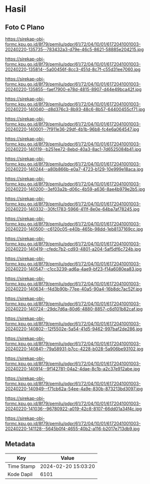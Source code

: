 # Hasil

## Foto C Plano

https://sirekap-obj-formc.kpu.go.id/8f79/pemilu/pdpr/61/72/04/10/01/6172041001003-20240220-135735--783432a3-d79e-46c5-8621-58885e204215.jpg

https://sirekap-obj-formc.kpu.go.id/8f79/pemilu/pdpr/61/72/04/10/01/6172041001003-20240220-135814--5a00456f-8cc3-451d-8c7f-c55d31ee7060.jpg

https://sirekap-obj-formc.kpu.go.id/8f79/pemilu/pdpr/61/72/04/10/01/6172041001003-20240220-135855--faef7900-e78d-4815-8907-d44e49bca42f.jpg

https://sirekap-obj-formc.kpu.go.id/8f79/pemilu/pdpr/61/72/04/10/01/6172041001003-20240220-140040--d8d376c3-8b93-48c6-8b57-64400455cf71.jpg

https://sirekap-obj-formc.kpu.go.id/8f79/pemilu/pdpr/61/72/04/10/01/6172041001003-20240220-140001--7f911e36-29df-4b1b-96b8-fc4e6a064547.jpg

https://sirekap-obj-formc.kpu.go.id/8f79/pemilu/pdpr/61/72/04/10/01/6172041001003-20240220-140119--b251ee72-8ebd-40a3-8ac1-7d6525084b41.jpg

https://sirekap-obj-formc.kpu.go.id/8f79/pemilu/pdpr/61/72/04/10/01/6172041001003-20240220-140244--a80b866b-e0a7-4723-b129-10e999e18aca.jpg

https://sirekap-obj-formc.kpu.go.id/8f79/pemilu/pdpr/61/72/04/10/01/6172041001003-20240220-140200--3ef03a2b-d06c-4b59-a636-8ae4b979e2b5.jpg

https://sirekap-obj-formc.kpu.go.id/8f79/pemilu/pdpr/61/72/04/10/01/6172041001003-20240220-140332--30fc1783-5966-411f-8e0e-64ba7af78245.jpg

https://sirekap-obj-formc.kpu.go.id/8f79/pemilu/pdpr/61/72/04/10/01/6172041001003-20240220-140500--c6120c05-e40b-465b-98dd-1eb8137169cc.jpg

https://sirekap-obj-formc.kpu.go.id/8f79/pemilu/pdpr/61/72/04/10/01/6172041001003-20240220-140419--cfedc7b2-cd93-4801-a204-5af5df6c724b.jpg

https://sirekap-obj-formc.kpu.go.id/8f79/pemilu/pdpr/61/72/04/10/01/6172041001003-20240220-140547--c1cc3239-ad6a-4ae9-bf23-f14a6080ea83.jpg

https://sirekap-obj-formc.kpu.go.id/8f79/pemilu/pdpr/61/72/04/10/01/6172041001003-20240220-140634--f4d3b90b-77ee-40a5-90a4-16b8dc7ac52f.jpg

https://sirekap-obj-formc.kpu.go.id/8f79/pemilu/pdpr/61/72/04/10/01/6172041001003-20240220-140724--29dc7d6a-80d6-4880-8857-c6d101b82caf.jpg

https://sirekap-obj-formc.kpu.go.id/8f79/pemilu/pdpr/61/72/04/10/01/6172041001003-20240220-140802--12f5502e-5a54-41d5-9462-997baf2de286.jpg

https://sirekap-obj-formc.kpu.go.id/8f79/pemilu/pdpr/61/72/04/10/01/6172041001003-20240220-140841--79a58931-b7cc-4228-b028-5a906be93102.jpg

https://sirekap-obj-formc.kpu.go.id/8f79/pemilu/pdpr/61/72/04/10/01/6172041001003-20240220-140914--9f142781-04a2-4dae-8c1b-a2c37e912abe.jpg

https://sirekap-obj-formc.kpu.go.id/8f79/pemilu/pdpr/61/72/04/10/01/6172041001003-20240220-140949--f71cb62a-54ee-4a9e-830b-873213bd3097.jpg

https://sirekap-obj-formc.kpu.go.id/8f79/pemilu/pdpr/61/72/04/10/01/6172041001003-20240220-141036--96780922-a019-42c8-8107-66dd01a34f4c.jpg

https://sirekap-obj-formc.kpu.go.id/8f79/pemilu/pdpr/61/72/04/10/01/6172041001003-20240220-141128--5645b0f4-4655-40b2-a116-b2017e713db9.jpg


## Metadata

| Key        | Value               |
| ---------- | ------------------- |
| Time Stamp | 2024-02-20 15:03:20 |
| Kode Dapil | 6101                |



